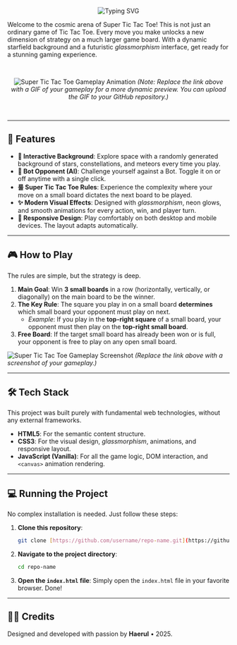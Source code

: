 <div align="center">

![Typing SVG](https://readme-typing-svg.demolab.com?font=Fira+Code&weight=700&size=28&pause=1000&color=7DD3FC&center=true&vCenter=true&width=550&lines=Welcome+to+Super+Tic+Tac+Toe;A+Cosmic+Twist+on+a+Classic+Game;Challenge+the+AI+and+Conquer+the+Board!)

</div>

Welcome to the cosmic arena of Super Tic Tac Toe! This is not just an ordinary game of Tic Tac Toe. Every move you make unlocks a new dimension of strategy on a much larger game board. With a dynamic starfield background and a futuristic *glassmorphism* interface, get ready for a stunning gaming experience.

<br>

<div align="center">
    
![Super Tic Tac Toe Gameplay Animation](https://raw.githubusercontent.com/user/repo/main/gameplay.gif)
*(Note: Replace the link above with a GIF of your gameplay for a more dynamic preview. You can upload the GIF to your GitHub repository.)*

</div>

<br>

---

## 🚀 Features

-   **🌌 Interactive Background**: Explore space with a randomly generated background of stars, constellations, and meteors every time you play.
-   **🤖 Bot Opponent (AI)**: Challenge yourself against a Bot. Toggle it on or off anytime with a single click.
-   **룰 Super Tic Tac Toe Rules**: Experience the complexity where your move on a small board dictates the next board to be played.
-   **✨ Modern Visual Effects**: Designed with *glassmorphism*, neon glows, and smooth animations for every action, win, and player turn.
-   **📱 Responsive Design**: Play comfortably on both desktop and mobile devices. The layout adapts automatically.

---

## 🎮 How to Play

The rules are simple, but the strategy is deep.

1.  **Main Goal**: Win **3 small boards** in a row (horizontally, vertically, or diagonally) on the main board to be the winner.
2.  **The Key Rule**: The square you play in on a small board **determines** which small board your opponent must play on next.
    -   *Example*: If you play in the **top-right square** of a small board, your opponent must then play on the **top-right small board**.
3.  **Free Board**: If the target small board has already been won or is full, your opponent is free to play on any open small board.

![Super Tic Tac Toe Gameplay Screenshot](https://raw.githubusercontent.com/user/repo/main/screenshot.png)
*(Replace the link above with a screenshot of your gameplay.)*

---

## 🛠️ Tech Stack

This project was built purely with fundamental web technologies, without any external frameworks.

-   **HTML5**: For the semantic content structure.
-   **CSS3**: For the visual design, *glassmorphism*, animations, and responsive layout.
-   **JavaScript (Vanilla)**: For all the game logic, DOM interaction, and `<canvas>` animation rendering.

---

## 💻 Running the Project

No complex installation is needed. Just follow these steps:

1.  **Clone this repository**:
    ```bash
    git clone [https://github.com/username/repo-name.git](https://github.com/username/repo-name.git)
    ```
2.  **Navigate to the project directory**:
    ```bash
    cd repo-name
    ```
3.  **Open the `index.html` file**:
    Simply open the `index.html` file in your favorite browser. Done!

---

## 👨‍🚀 Credits

Designed and developed with passion by **Haerul** • 2025.
